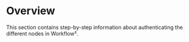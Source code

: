 # Overview

This section contains step-by-step information about authenticating the different nodes in Workflow².

